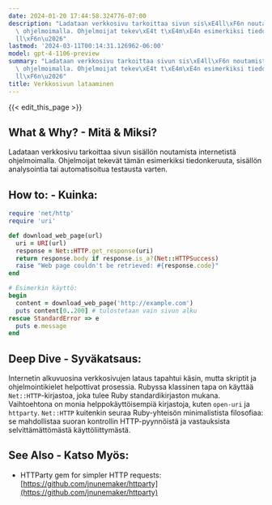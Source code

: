```yaml
---
date: 2024-01-20 17:44:58.324776-07:00
description: "Ladataan verkkosivu tarkoittaa sivun sis\xE4ll\xF6n noutamista internetist\xE4\
  \ ohjelmoimalla. Ohjelmoijat tekev\xE4t t\xE4m\xE4n esimerkiksi tiedonkeruuta, sis\xE4\
  ll\xF6n\u2026"
lastmod: '2024-03-11T00:14:31.126962-06:00'
model: gpt-4-1106-preview
summary: "Ladataan verkkosivu tarkoittaa sivun sis\xE4ll\xF6n noutamista internetist\xE4\
  \ ohjelmoimalla. Ohjelmoijat tekev\xE4t t\xE4m\xE4n esimerkiksi tiedonkeruuta, sis\xE4\
  ll\xF6n\u2026"
title: Verkkosivun lataaminen
---
```


{{< edit_this_page >}}

## What & Why? - Mitä & Miksi?
Ladataan verkkosivu tarkoittaa sivun sisällön noutamista internetistä ohjelmoimalla. Ohjelmoijat tekevät tämän esimerkiksi tiedonkeruuta, sisällön analysointia tai automatisoitua testausta varten.

## How to: - Kuinka:
```Ruby
require 'net/http'
require 'uri'

def download_web_page(url)
  uri = URI(url)
  response = Net::HTTP.get_response(uri)
  return response.body if response.is_a?(Net::HTTPSuccess)
  raise "Web page couldn't be retrieved: #{response.code}"
end

# Esimerkin käyttö:
begin
  content = download_web_page('http://example.com')
  puts content[0..200] # tulostetaan vain sivun alku
rescue StandardError => e
  puts e.message
end
```

## Deep Dive - Syväkatsaus:
Internetin alkuvuosina verkkosivujen lataus tapahtui käsin, mutta skriptit ja ohjelmointikielet helpottivat prosessia. Rubyssa klassinen tapa on käyttää `Net::HTTP`-kirjastoa, joka tulee Ruby standardikirjaston mukana. Vaihtoehtona on monia helppokäyttöisempiä kirjastoja, kuten `open-uri` ja `httparty`. `Net::HTTP` kuitenkin seuraa Ruby-yhteisön minimalistista filosofiaa: se mahdollistaa suoran kontrollin HTTP-pyynnöistä ja vastauksista selvittämättömästä käyttöliittymästä.

## See Also - Katso Myös:
- HTTParty gem for simpler HTTP requests: [https://github.com/jnunemaker/httparty](https://github.com/jnunemaker/httparty)
